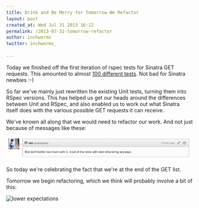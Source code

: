 ```yaml
---
title: Drink and Be Merry for Tomorrow We Refactor
layout: post
created_at: Wed Jul 31 2013 16:12
permalink: /2013-07-31-tomorrow-refactor
author: inchworms
twitter: inchworms_

---
```


Today we finished off the first iteration of rspec tests for Sinatra GET requests. This amounted to almost [100 different tests](https://github.com/inchworms/sinatra_tests/issues/3). Not bad for Sinatra newbies :-)

So far we've mainly just rewritten the existing Unit tests, turning them into RSpec versions. This has helped us get our heads around the differences between Unit and RSpec, and also enabled us to work out what Sinatra itself does with the various possible GET requests it can receive.

We've known all along that we would need to refactor our work. And not just because of messages like these:

![refactor](/images/refactor.png)

So today we're celebrating the fact that we're at the end of the GET list.

Tomorrow we begin refactoring, which we think will probably involve a bit of this:

![lower expectations](http://31.media.tumblr.com/5daa5eef61cfa2ffe7deac92a5a86e18/tumblr_mnn68qT24G1rx3l95o1_500.gif)
